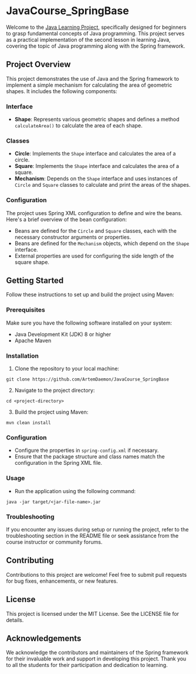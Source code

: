 # JavaCourse_SpringBase
 
Welcome to the <ins>Java Learning Project</ins>, specifically designed for beginners to grasp fundamental concepts of Java programming. This project serves as a practical implementation of the second lesson in learning Java, covering the topic of Java programming along with the Spring framework.

## Project Overview

This project demonstrates the use of Java and the Spring framework to implement a simple mechanism for calculating the area of geometric shapes. It includes the following components:

### Interface

* **Shape**: Represents various geometric shapes and defines a method `calculateArea()` to calculate the area of each shape.

### Classes

* **Circle**: Implements the `Shape` interface and calculates the area of a circle.
* **Square**: Implements the `Shape` interface and calculates the area of a square.
* **Mechanism**: Depends on the `Shape` interface and uses instances of `Circle` and `Square` classes to calculate and print the areas of the shapes.

### Configuration

The project uses Spring XML configuration to define and wire the beans. Here's a brief overview of the bean configuration:

* Beans are defined for the `Circle` and `Square` classes, each with the necessary constructor arguments or properties.
* Beans are defined for the `Mechanism` objects, which depend on the `Shape` interface.
* External properties are used for configuring the side length of the square shape.

## Getting Started

Follow these instructions to set up and build the project using Maven:

### Prerequisites

Make sure you have the following software installed on your system:

* Java Development Kit (JDK) 8 or higher
* Apache Maven

### Installation

1. Clone the repository to your local machine:
```
git clone https://github.com/ArtemDaemon/JavaCourse_SpringBase
```
2. Navigate to the project directory:
```
cd <project-directory>
```
3. Build the project using Maven:
```
mvn clean install
```

### Configuration

* Configure the properties in `spring-config.xml` if necessary.
* Ensure that the package structure and class names match the configuration in the Spring XML file.

### Usage

* Run the application using the following command:
```
java -jar target/<jar-file-name>.jar
```

### Troubleshooting

If you encounter any issues during setup or running the project, refer to the troubleshooting section in the README file or seek assistance from the course instructor or community forums.

## Contributing

Contributions to this project are welcome! Feel free to submit pull requests for bug fixes, enhancements, or new features.

## License

This project is licensed under the MIT License. See the LICENSE file for details.

## Acknowledgements

We acknowledge the contributors and maintainers of the Spring framework for their invaluable work and support in developing this project. Thank you to all the students for their participation and dedication to learning.
